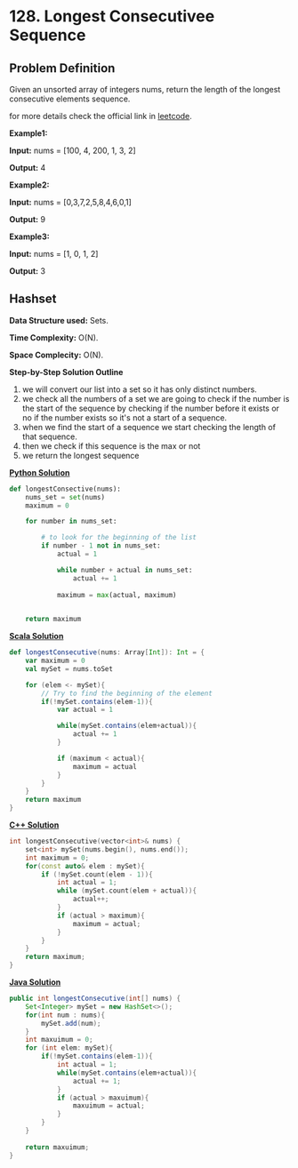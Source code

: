 # 128. Longest Consecutivee Sequence


## Problem Definition
Given an unsorted array of integers nums, return the length of the longest consecutive elements sequence.

for more details check the official link in [leetcode](https://leetcode.com/problems/longest-consecutive-sequence/).

**Example1:**

**Input:** nums = [100, 4, 200, 1, 3, 2]

**Output:** 4

**Example2:**

**Input:** nums = [0,3,7,2,5,8,4,6,0,1]

**Output:** 9

**Example3:**

**Input:** nums = [1, 0, 1, 2]

**Output:** 3


## Hashset 

**Data Structure used:** Sets.

**Time Complexity:** O(N).

**Space Complecity:** O(N).

**Step-by-Step Solution Outline**

1. we will convert our list into a set so it has only distinct numbers.
2. we check all the numbers of a set we are going to check if the number is the start of the sequence by checking if the number before it exists or no if the number exists so it's not a start of a sequence.
3. when we find the start of a sequence we start checking the length of that sequence.
4. then we check if this sequence is the max or not 
5. we return the longest sequence


[**Python Solution**](Python/Solution.py)

```python
def longestConsective(nums):
    nums_set = set(nums)
    maximum = 0

    for number in nums_set:

        # to look for the beginning of the list 
        if number - 1 not in nums_set:
            actual = 1

            while number + actual in nums_set:
                actual += 1
            
            maximum = max(actual, maximum)
        

    return maximum
```

[**Scala Solution**](Scala/Solution.scala)

```scala
def longestConsecutive(nums: Array[Int]): Int = {
    var maximum = 0
    val mySet = nums.toSet

    for (elem <- mySet){
        // Try to find the beginning of the element
        if(!mySet.contains(elem-1)){
            var actual = 1

            while(mySet.contains(elem+actual)){
                actual += 1
            }

            if (maximum < actual){
                maximum = actual
            }    
        }
    }
    return maximum
}
```

[**C++ Solution**](C++/Solution.cpp)

```cpp
int longestConsecutive(vector<int>& nums) {
    set<int> mySet(nums.begin(), nums.end());
    int maximum = 0;
    for(const auto& elem : mySet){
        if (!mySet.count(elem - 1)){
            int actual = 1;
            while (mySet.count(elem + actual)){
                actual++;
            }
            if (actual > maximum){
                maximum = actual;
            }
        }
    }
    return maximum;
}
```

[**Java Solution**](Java/Solution.java)

```java
public int longestConsecutive(int[] nums) {
    Set<Integer> mySet = new HashSet<>();
    for(int num : nums){
        mySet.add(num);
    }
    int maxuimum = 0;
    for (int elem: mySet){
        if(!mySet.contains(elem-1)){
            int actual = 1;
            while(mySet.contains(elem+actual)){
                actual += 1;
            }
            if (actual > maxuimum){
                maxuimum = actual;
            }
        } 
    }
        
    return maxuimum;
}
```

